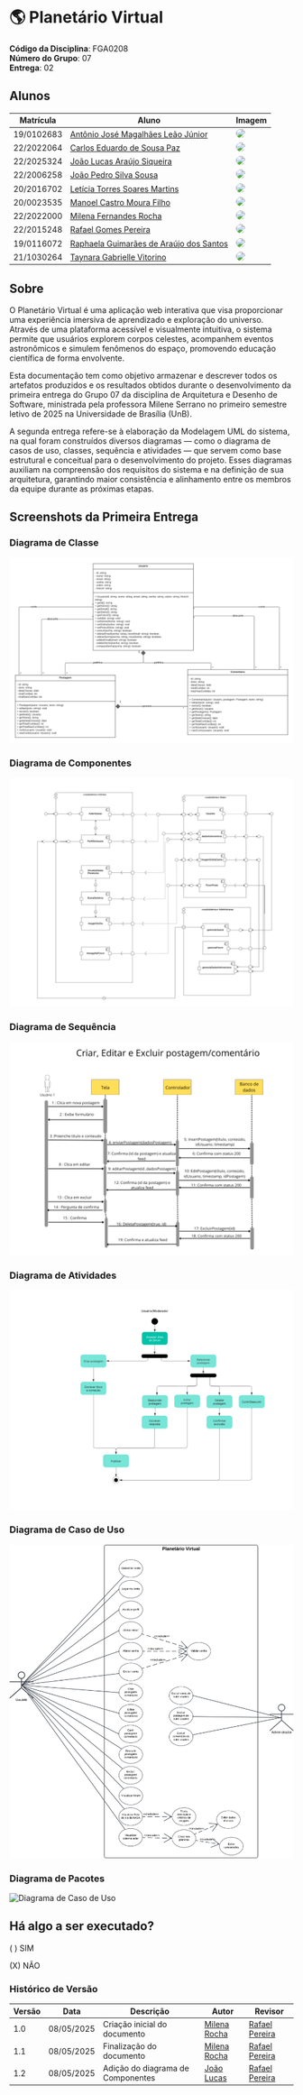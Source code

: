 # 🌎 Planetário Virtual

**Código da Disciplina**: FGA0208<br>
**Número do Grupo**: 07<br>
**Entrega**: 02<br>

## Alunos

| Matrícula   | Aluno                                                                 | Imagem                                                                 |
|-------------|-----------------------------------------------------------------------|------------------------------------------------------------------------|
| 19/0102683  | [Antônio José Magalhães Leão Júnior](https://github.com/antonioleaojr)           | <img width="100" src="https://github.com/antonioleaojr.png" style="border-radius: 50px"/> |
| 22/2022064  | [Carlos Eduardo de Sousa Paz](https://github.com/dudupaz)                        | <img width="100" src="https://github.com/dudupaz.png" style="border-radius: 50px"/>        |
| 22/2025324  | [João Lucas Araújo Siqueira](https://github.com/jlucasiqueira)                   | <img width="100" src="https://github.com/jlucasiqueira.png" style="border-radius: 50px"/>  |
| 22/2006258  | [João Pedro Silva Sousa](https://github.com/JoaoPedrooSS)                        | <img width="100" src="https://github.com/JoaoPedrooSS.png" style="border-radius: 50px"/>   |
| 20/2016702  | [Letícia Torres Soares Martins](https://github.com/leticiatmartins)              | <img width="100" src="https://github.com/leticiatmartins.png" style="border-radius: 50px"/>|
| 20/0023535  | [Manoel Castro Moura Filho](https://github.com/manoelmoura)                      | <img width="100" src="https://github.com/manoelmoura.png" style="border-radius: 50px"/>    |
| 22/2022000  | [Milena Fernandes Rocha](https://github.com/MilenaFRocha)                        | <img width="100" src="https://github.com/MilenaFRocha.png" style="border-radius: 50px"/>   |
| 22/2015248  | [Rafael Gomes Pereira](https://github.com/rafgpereira)                           | <img width="100" src="https://github.com/rafgpereira.png" style="border-radius: 50px"/>    |
| 19/0116072  | [Raphaela Guimarães de Araújo dos Santos](https://github.com/raphaiela)          | <img width="100" src="https://github.com/raphaiela.png" style="border-radius: 50px"/>      |
| 21/1030264  | [Taynara Gabrielle Vitorino](https://github.com/taybalau)                        | <img width="100" src="https://github.com/taybalau.png" style="border-radius: 50px"/>       |




## Sobre 
O Planetário Virtual é uma aplicação web interativa que visa proporcionar uma experiência imersiva de aprendizado e exploração do universo. Através de uma plataforma acessível e visualmente intuitiva, o sistema permite que usuários explorem corpos celestes, acompanhem eventos astronômicos e simulem fenômenos do espaço, promovendo educação científica de forma envolvente.

Esta documentação tem como objetivo armazenar e descrever todos os artefatos produzidos e os resultados obtidos durante o desenvolvimento da primeira entrega do Grupo 07 da disciplina de Arquitetura e Desenho de Software, ministrada pela professora Milene Serrano no primeiro semestre letivo de 2025 na Universidade de Brasília (UnB).

A segunda entrega refere-se à elaboração da Modelagem UML do sistema, na qual foram construídos diversos diagramas — como o diagrama de casos de uso, classes, sequência e atividades — que servem como base estrutural e conceitual para o desenvolvimento do projeto. Esses diagramas auxiliam na compreensão dos requisitos do sistema e na definição de sua arquitetura, garantindo maior consistência e alinhamento entre os membros da equipe durante as próximas etapas.

## Screenshots da Primeira Entrega

### Diagrama de Classe
![Diagrama de Classe](assets/DiagramaDeClasse.png)

### Diagrama de Componentes

![Diagrama de Componentes](assets/diagramaComponentes.jpg)


### Diagrama de Sequência
![Diagrama de Sequência](assets/DiagramaDeSequenciaMilena1.png)

### Diagrama de Atividades
![Causa Efeito](assets/DiagramaAtividadeUsoForum.png)

### Diagrama de Caso de Uso
![Diagrama de Caso de Uso](assets/DiagramaCasoUso.png)

### Diagrama de Pacotes
![Diagrama de Caso de Uso](assets/visãogeralPacotes.png)

## Há algo a ser executado?

( ) SIM

(X) NÃO



### Histórico de Versão

| Versão | Data       | Descrição                                | Autor            | Revisor          |
|--------|------------|------------------------------------------|------------------|------------------|
| 1.0    | 08/05/2025 | Criação inicial do documento             | [Milena Rocha](https://github.com/MilenaFRocha) | [Rafael Pereira](https://github.com/rafgpereira) |
| 1.1    | 08/05/2025 | Finalização do documento             | [Milena Rocha](https://github.com/MilenaFRocha) | [Rafael Pereira](https://github.com/rafgpereira) |
| 1.2    | 08/05/2025 | Adição do diagrama de Componentes             | [João Lucas](https://github.com/jlucasiqueira) | [Rafael Pereira](https://github.com/rafgpereira) |

